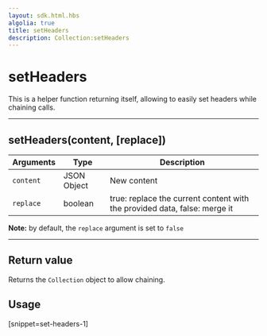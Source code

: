 ```yaml
---
layout: sdk.html.hbs
algolia: true
title: setHeaders
description: Collection:setHeaders
---
```

  

# setHeaders
This is a helper function returning itself, allowing to easily set headers while chaining calls.

---

## setHeaders(content, [replace])

| Arguments | Type | Description |
|---------------|---------|----------------------------------------|
| ``content`` | JSON Object | New content |
| ``replace`` | boolean | true: replace the current content with the provided data, false: merge it |

**Note:** by default, the ``replace`` argument is set to ``false``

---

## Return value

Returns the `Collection` object to allow chaining.

## Usage

[snippet=set-headers-1]
